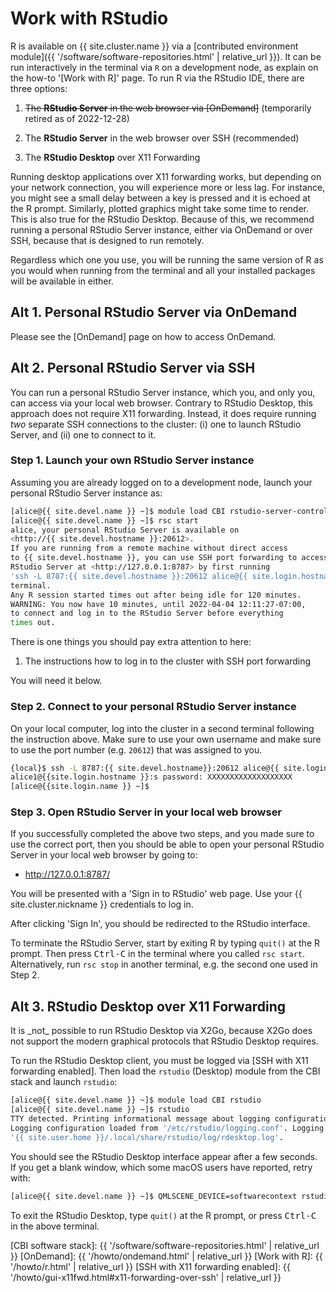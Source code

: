 # Work with RStudio

R is available on {{ site.cluster.name }} via a [contributed
environment module]({{ '/software/software-repositories.html' |
relative_url }}).  It can be run interactively in the terminal via `R`
on a development node, as explain on the how-to '[Work with R]' page.
To run R via the RStudio IDE, there are three options:

1. ~~The **RStudio Server** in the web browser via [OnDemand]~~
   (temporarily retired as of 2022-12-28)

2. The **RStudio Server** in the web browser over SSH (recommended)

3. The **RStudio Desktop** over X11 Forwarding

Running desktop applications over X11 forwarding works, but depending
on your network connection, you will experience more or less lag. For
instance, you might see a small delay between a key is pressed and it
is echoed at the R prompt. Similarly, plotted graphics might take some
time to render. This is also true for the RStudio Desktop. Because of
this, we recommend running a personal RStudio Server instance, either
via OnDemand or over SSH, because that is designed to run remotely.

Regardless which one you use, you will be running the same version of
R as you would when running from the terminal and all your installed
packages will be available in either.


## Alt 1. Personal RStudio Server via OnDemand

Please see the [OnDemand] page on how to access OnDemand.


## Alt 2. Personal RStudio Server via SSH

You can run a personal RStudio Server instance, which you, and only
you, can access via your local web browser.  Contrary to RStudio
Desktop, this approach does not require X11 forwarding. Instead, it
does require running _two_ separate SSH connections to the cluster:
(i) one to launch RStudio Server, and (ii) one to connect to it.

### Step 1. Launch your own RStudio Server instance

Assuming you are already logged on to a development node, launch your
personal RStudio Server instance as:

```sh
[alice@{{ site.devel.name }} ~]$ module load CBI rstudio-server-controller
[alice@{{ site.devel.name }} ~]$ rsc start
alice, your personal RStudio Server is available on
<http://{{ site.devel.hostname }}:20612>.
If you are running from a remote machine without direct access
to {{ site.devel.hostname }}, you can use SSH port forwarding to access the
RStudio Server at <http://127.0.0.1:8787> by first running
'ssh -L 8787:{{ site.devel.hostname }}:20612 alice@{{ site.login.hostname }}' in a second
terminal.
Any R session started times out after being idle for 120 minutes.
WARNING: You now have 10 minutes, until 2022-04-04 12:11:27-07:00,
to connect and log in to the RStudio Server before everything
times out.
```

There is one things you should pay extra attention to here:

1. The instructions how to log in to the cluster with SSH port
   forwarding

You will need it below.



### Step 2. Connect to your personal RStudio Server instance

On your local computer, log into the cluster in a second terminal
following the instruction above.  Make sure to use your own username
and make sure to use the port number (e.g. `20612`) that was assigned
to you.

```sh
{local}$ ssh -L 8787:{{ site.devel.hostname}}:20612 alice@{{ site.login.hostname }}
alice1@{{site.login.hostname }}:s password: XXXXXXXXXXXXXXXXXXX
[alice@{{site.login.name }} ~]$ 
```

### Step 3. Open RStudio Server in your local web browser

If you successfully completed the above two steps, and you made sure
to use the correct port, then you should be able to open your personal
RStudio Server in your local web browser by going to:

* <http://127.0.0.1:8787/>

You will be presented with a 'Sign in to RStudio' web page. Use your {{ site.cluster.nickname }} credentials to log in.

After clicking 'Sign In', you should be redirected to the RStudio interface.


To terminate the RStudio Server, start by exiting R by typing `quit()`
at the R prompt. Then press <kbd>Ctrl-C</kbd> in the terminal where
you called `rsc start`.  Alternatively, run `rsc stop` in another
terminal, e.g. the second one used in Step 2.



## Alt 3. RStudio Desktop over X11 Forwarding

<div class="alert alert-warning" role="alert" markdown="1">
It is _not_ possible to run RStudio Desktop via X2Go, because X2Go does not support the modern graphical protocols that RStudio Desktop requires.
</div>

To run the RStudio Desktop client, you must be logged via [SSH with X11 forwarding enabled]. Then load the `rstudio` (Desktop) module from the CBI stack and launch `rstudio`:

```sh
[alice@{{ site.devel.name }} ~]$ module load CBI rstudio
[alice@{{ site.devel.name }} ~]$ rstudio
TTY detected. Printing informational message about logging configuration.
Logging configuration loaded from '/etc/rstudio/logging.conf'. Logging to
'{{ site.user.home }}/.local/share/rstudio/log/rdesktop.log'.
```

You should see the RStudio Desktop interface appear after a few seconds.
If you get a blank window, which some macOS users have reported, retry with:

```sh
[alice@{{ site.devel.name }} ~]$ QMLSCENE_DEVICE=softwarecontext rstudio
```

To exit the RStudio Desktop, type `quit()` at the R prompt, or press
<kbd>Ctrl-C</kbd> in the above terminal.


[CBI software stack]: {{ '/software/software-repositories.html' | relative_url }}
[OnDemand]: {{ '/howto/ondemand.html' | relative_url }}
[Work with R]: {{ '/howto/r.html' | relative_url }}
[SSH with X11 forwarding enabled]: {{ '/howto/gui-x11fwd.html#x11-forwarding-over-ssh' | relative_url }}
